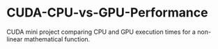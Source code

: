# CUDA-CPU-vs-GPU-Performance
CUDA mini project comparing CPU and GPU execution times for a non-linear mathematical function.
